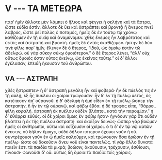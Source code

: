 
# V --- ΤΑ ΜΕΤΕΩΡΑ

παρ’ ἡμῖν ἄλλοτε μὲν λάμπει ὁ ἥλιος καὶ φέγγει ἡ
σελήνη καὶ τὰ ἄστρα, ὥστε εὐδία ἐστίν, ἄλλοτε δὲ 
ὕει καὶ ἀστράπτει καὶ βροντᾷ ἢ ἄνεμος πνεῖ λαβρός,
ὥστε ῥεῖ πολὺς ὁ ποταμός, ἡμεῖς δὲ ἐν τούτῳ τῷ χρόνῳ
καθίζομεν ἐν τῇ οἰκίᾳ καὶ ἀναμένομεν. χθὲς ἔνεμος
ἦν λαβρότατος καὶ ὑετὸς καὶ ἀστραπὴ καὶ βροντή.
ἡμεῖς δὲ ἐντὸς ἐκαθίζομεν. ἤστην δὲ δύο τινὲ φίλω
παρ’ ἡμῖν, ἔλεγεν δὲ ὁ ἕτερος, “ἰδού, ὡς ὁμοίω ἐστὸν
τὼ ἀδελφώ. οὐ γὰρ σῦκον σύκῳ ὁμοιότερον.” ὁ δὲ
ἕτερος λέγει, “ἀλλ’ οὐχ οὕτως ὅμοιός ἐστιν οὗτος
ἐκείνῳ, ὡς ἐκεῖνος τούτῳ.” οἱ δ’ ἄλλοι ἐγέλασαν,
ἐπειδὴ ἤκουσαν τοῦ ἀνθρώπου.

## VΑ --- ΑΣΤΡΑΠΗ

χθὲς ἤστραπτεν· ἡ δ’ ἀστραπὴ μεγάλη ἦν καὶ
φοβερά· ἦν δὲ πύελός τις ἐν τῇ αὐλῇ, ἐξ ἧς πυέλου
οἱ χοῖροι τρώγουσιν· ἦν δ’ ἐν τῇ πυέλῳ ὑετός, ὃς
κατέπεσεν ἀπ’ οὐρανοῦ. ἡ δ’ ἀδελφὴ ἡ ἐμὴ εἶδεν ἐν
τῇ πυέλῳ ὥσπερ τὴν ἀστραπήν, ἣ ἦν ἐν τῷ οὐρανῷ,
καὶ φόβῳ ἐβόα. ἡ δὲ τροφὸς εἶπε, “θάρρει, φίλη
κεφαλή. ἀστραπὴ ἐκ πυέλου οὐδὲν βλάπτει, κατὰ τὴν
παροιμίαν.” ἡ δ’ ἐθάρρει εὐθύς. οἱ δὲ χοῖροι ὅμως
ἐν φόβῳ ἦσαν· ἠγνόουν γὰρ ὅτι οὐδὲν βλάπτει ἡ
ἐκ τῆς πυέλου ἀστραπή· καὶ ἐκόϊζον δεινῶς· ὥσπερ
γὰρ βοῶμεν ἡμεῖς οἱ ἄνθτρωποι, οὕτω καὶ κοΐζουσιν οἱ
χοῖροι. ὅ τι δ’ ἐν τῷ νῷ αὐτῶν ἔνεστιν, οὐ δῆλον ἔμοιγε,
οὐδὲ δῆλον πότερον ἔχουσι νοῦν ἢ οὔ. συντρέχουσι
γοῦν ἐν ᾧ ἡμεῖς καλοῦμεν, καὶ τρώγουσιν ὅσα ὁρῶσιν
ἐν τῇ πυέλῳ· ὥστε οὐ δοκοῦσιν ἄνευ νοῦ εἶναι
παντελῶς. τί γὰρ ἄλλο δυνατὰ ποιεῖν ἐστι τὰ παιδία
τὰ μικρά; βοῶσιν, ἀκούουσιν, τρέχουσιν, ἐσθίουσι,
πίνουσι· φωνοῦσι δ’ οὔ. οὕτως δὴ ὅμοια τὰ παιδία
τοῖς χοίροις.

